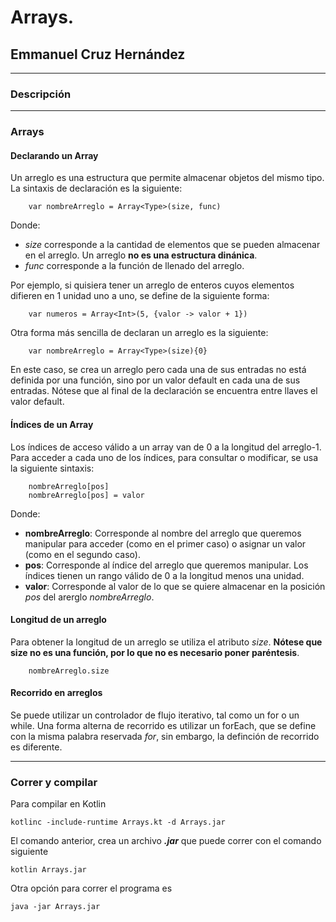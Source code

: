 # Arrays.
## Emmanuel Cruz Hernández

----

### Descripción


----

### Arrays

#### Declarando un Array
Un arreglo es una estructura que permite almacenar objetos del mismo tipo. La sintaxis de declaración es la siguiente:

		var nombreArreglo = Array<Type>(size, func)

Donde:
* _size_ corresponde a la cantidad de elementos que se pueden almacenar en el arreglo. Un arreglo **no es una estructura dinánica**. 
* _func_ corresponde a la función de llenado del arreglo.

Por ejemplo, si quisiera tener un arreglo de enteros cuyos elementos difieren en 1 unidad uno a uno, se define de la siguiente forma:

		var numeros = Array<Int>(5, {valor -> valor + 1})

Otra forma más sencilla de declaran un arreglo es la siguiente:

		var nombreArreglo = Array<Type>(size){0}

En este caso, se crea un arreglo pero cada una de sus entradas no está definida por una función, sino por un valor default en cada una de sus entradas. Nótese que al final de la declaración se encuentra entre llaves el valor default.

#### Índices de un Array
Los índices de acceso válido a un array van de 0 a la longitud del arreglo-1. Para acceder a cada uno de los índices, para consultar o modificar, se usa la siguiente sintaxis:

		nombreArreglo[pos]
		nombreArreglo[pos] = valor
		
Donde:
* **nombreArreglo**: Corresponde al nombre del arreglo que queremos manipular para acceder (como en el primer caso) o asignar un valor (como en el segundo caso).
* **pos**: Corresponde al índice del arreglo que queremos manipular. Los índices tienen un rango válido de 0 a la longitud menos una unidad.
* **valor**: Corresponde al valor de lo que se quiere almacenar en la posición _pos_ del arerglo _nombreArreglo_.

#### Longitud de un arreglo
Para obtener la longitud de un arreglo se utiliza el atributo _size_.
**Nótese que size no es una función, por lo que no es necesario poner paréntesis**.

		nombreArreglo.size

#### Recorrido en arreglos
Se puede utilizar un controlador de flujo iterativo, tal como un for o un while. Una forma alterna de recorrido es utilizar un forEach, que se define con la misma palabra reservada _for_, sin embargo, la definción de recorrido es diferente.

----

### Correr y compilar

Para compilar en Kotlin

```
kotlinc -include-runtime Arrays.kt -d Arrays.jar
```

El comando anterior, crea un archivo ***.jar*** que puede correr con el comando siguiente

```
kotlin Arrays.jar
```

Otra opción para correr el programa es

```
java -jar Arrays.jar
```

